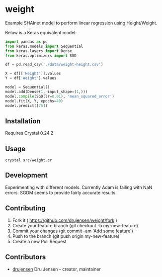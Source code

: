 # weight

Example SHAInet model to perform linear regression using Height/Weight.

Below is a Keras equivalent model:
```python
import pandas as pd
from keras.models import Sequential 
from keras.layers import Dense
from keras.optimizers import SGD

df = pd.read_csv('./data/weight-height.csv')

X = df[['Height']].values
Y = df['Weight'].values

model = Sequential()
model.add(Dense(1, input_shape=(1,)))
model.compile(SGD(lr=0.01), 'mean_squared_error')
model.fit(X, Y, epochs=40)
model.predict([75])
```

## Installation

Requires Crystal 0.24.2

## Usage

`crystal src/weight.cr`

## Development

Experimenting with different models.  Currently Adam is failing with NaN errors.  SGDM seems to provide fairly accurate results.

## Contributing

1. Fork it ( https://github.com/drujensen/weight/fork )
2. Create your feature branch (git checkout -b my-new-feature)
3. Commit your changes (git commit -am 'Add some feature')
4. Push to the branch (git push origin my-new-feature)
5. Create a new Pull Request

## Contributors

- [drujensen](https://github.com/drujensen) Dru Jensen - creator, maintainer
